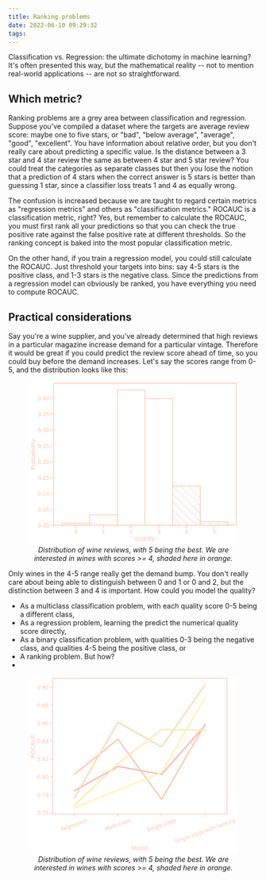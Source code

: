 ```yaml
---
title: Ranking problems
date: 2022-06-10 09:29:32
tags:
---
```


Classification vs. Regression: the ultimate dichotomy in machine learning? It's often presented this way, but the mathematical reality -- not to mention real-world applications -- are not so straightforward.

## Which metric?

Ranking problems are a grey area between classification and regression. Suppose you've compiled a dataset where the targets are average review score: maybe one to five stars, or "bad", "below average", "average", "good", "excellent". You have information about relative order, but you don't really care about predicting a specific value. Is the distance between a 3 star and 4 star review the same as between 4 star and 5 star review? You could treat the categories as separate classes but then you lose the notion that a prediction of 4 stars when the correct answer is 5 stars is better than guessing 1 star, since a classifier loss treats 1 and 4 as equally wrong.

The confusion is increased because we are taught to regard certain metrics as "regression metrics" and others as "classification metrics." ROCAUC is a classification metric, right? Yes, but remember to calculate the ROCAUC, you must first rank all your predictions so that you can check the true positive rate against the false positive rate at different thresholds. So the ranking concept is baked into the most popular classification metric.

On the other hand, if you train a regression model, you could still calculate the ROCAUC. Just threshold your targets into bins: say 4-5 stars is the positive class, and 1-3 stars is the negative class. Since the predictions from a regression model can obviously be ranked, you have everything you need to compute ROCAUC.

## Practical considerations

Say you're a wine supplier, and you've already determined that high reviews in a particular magazine increase demand for a particular vintage. Therefore it would be great if you could predict the review score ahead of time, so you could buy before the demand increases.  Let's say the scores range from 0-5, and the distribution looks like this:

<figure>
  <img src="/images/wine_quality_hist.svg" alt="Distribution of wine quality scores."/>
  <figcaption style="text-align: center"><em>Distribution of wine reviews, with 5 being the best.  We are interested in wines with scores >= 4, shaded here in orange.</em></figcaption>
</figure>

Only wines in the 4-5 range really get the demand bump. You don't really care about being able to distinguish between 0 and 1 or 0 and 2, but the distinction between 3 and 4 is important. How could you model the quality?

* As a multiclass classification problem, with each quality score 0-5 being a different class,
* As a regression problem, learning the predict the numerical quality score directly,
* As a binary classification problem, with qualities 0-3 being the negative class, and qualities 4-5 being the positive class, or
* A ranking problem. But how? 
* 
<figure>
  <img src="/images/wine_model_comparison.svg" alt="Distribution of wine quality scores."/>
  <figcaption style="text-align: center"><em>Distribution of wine reviews, with 5 being the best.  We are interested in wines with scores >= 4, shaded here in orange.</em></figcaption>
</figure>

